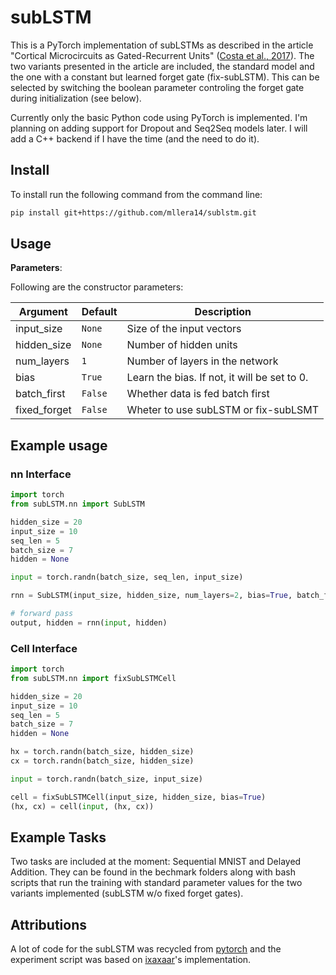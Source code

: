 # subLSTM

This is a PyTorch implementation of subLSTMs as described in the article "Cortical Microcircuits as Gated-Recurrent Units" ([Costa et al., 2017](https://arxiv.org/abs/1711.02448)). The two variants presented in the article are included, the standard model and the one with a constant but learned forget gate (fix-subLSTM). This can be selected by switching the boolean parameter controling the forget gate during initialization (see below).

Currently only the basic Python code using PyTorch is implemented. I'm planning on adding support for Dropout and Seq2Seq models later. I will add a C++ backend if I have the time (and the need to do it).

## Install

To install run the following command from the command line:

```bash
pip install git+https://github.com/mllera14/sublstm.git
```

## Usage

**Parameters**:

Following are the constructor parameters:

| Argument | Default | Description |
| --- | --- | --- |
| input_size | `None` | Size of the input vectors |
| hidden_size | `None` | Number of hidden units |
| num_layers | `1` | Number of layers in the network |
| bias | `True` | Learn the bias. If not, it will be set to 0. |
| batch_first | `False` | Whether data is fed batch first |
| fixed_forget | `False` | Wheter to use subLSTM or fix-subLSMT

## Example usage

### nn Interface

```python
import torch
from subLSTM.nn import SubLSTM

hidden_size = 20
input_size = 10
seq_len = 5
batch_size = 7
hidden = None

input = torch.randn(batch_size, seq_len, input_size)

rnn = SubLSTM(input_size, hidden_size, num_layers=2, bias=True, batch_first=True, fixed_forget=False)

# forward pass
output, hidden = rnn(input, hidden)
```

### Cell Interface

```python
import torch
from subLSTM.nn import fixSubLSTMCell

hidden_size = 20
input_size = 10
seq_len = 5
batch_size = 7
hidden = None

hx = torch.randn(batch_size, hidden_size)
cx = torch.randn(batch_size, hidden_size)

input = torch.randn(batch_size, input_size)

cell = fixSubLSTMCell(input_size, hidden_size, bias=True)
(hx, cx) = cell(input, (hx, cx))

```

## Example Tasks

Two tasks are included at the moment: Sequential MNIST and Delayed Addition. They can be found in the bechmark folders along with bash scripts that run the training with standard parameter values for the two variants implemented (subLSTM w/o fixed forget gates).

## Attributions

A lot of code for the subLSTM was recycled from [pytorch](http://pytorch.org) and the experiment script was based on [ixaxaar](https://github.com/ixaxaar/pytorch-sublstm)'s implementation.
